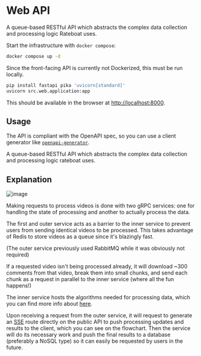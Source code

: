 # Web API

A queue-based RESTful API which abstracts the complex data collection and processing logic Rateboat uses.

Start the infrastructure with `docker compose`:

```bash
docker compose up -d
```

Since the front-facing API is currently not Dockerized, this must be run locally.

```bash
pip install fastapi pika 'uvicorn[standard]'
uvicorn src.web.application:app
```

This should be available in the browser at [http://localhost:8000](http://localhost:8000).

## Usage

The API is compliant with the OpenAPI spec, so you can use a client generator like [`openapi-generator`](https://github.com/OpenAPITools/openapi-generator).

A queue-based RESTful API which abstracts the complex data collection and processing logic rateboat uses.

## Explanation

![image](https://github.com/ajskateboarder/stuff/blob/main/flowchart.png?raw=true)

Making requests to process videos is done with two gRPC services: one for handling the state of processing and another to actually process the data.

The first and outer service acts as a barrier to the inner service to prevent users from sending identical videos to be processed. This takes advantage of Redis to store videos as a queue since it's blazingly fast. 

(The outer service previously used RabbitMQ while it was obviously not required)

If a requested video isn't being processed already, it will download ~300 comments from that video, break them into small chunks, and send each chunk as a request in parallel to the inner service (where all the fun happens!)

The inner service hosts the algorithms needed for processing data, which you can find more info about [here](./docs/ALGORITHMS.md). 

Upon receiving a request from the outer service, it will request to generate an [SSE](https://en.wikipedia.org/wiki/Server-sent_events) route directly on the public API to push processing updates and results to the client, which you can see on the flowchart. Then the service will do its necessary work and push the final results to a database (preferably a NoSQL type) so it can easily be requested by users in the future.

